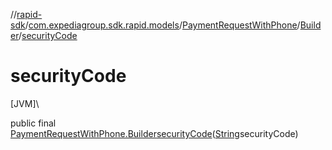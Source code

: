 //[rapid-sdk](../../../../index.md)/[com.expediagroup.sdk.rapid.models](../../index.md)/[PaymentRequestWithPhone](../index.md)/[Builder](index.md)/[securityCode](security-code.md)

# securityCode

[JVM]\

public final [PaymentRequestWithPhone.Builder](index.md)[securityCode](security-code.md)([String](https://docs.oracle.com/javase/8/docs/api/java/lang/String.html)securityCode)
